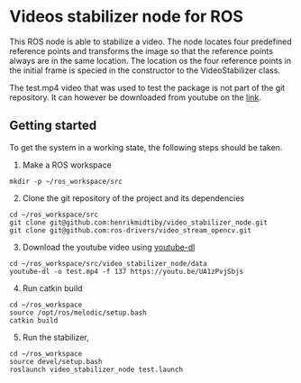 # Videos stabilizer node for ROS

This ROS node is able to stabilize a video.
The node locates four predefined reference points and transforms the image so that the reference points always are in the same location.
The location os the four reference points in the initial frame is specied in the constructor to the VideoStabilizer class.

The test.mp4 video that was used to test the package is not part of the git repository.
It can however be downloaded from youtube on the [link](https://youtu.be/UA1zPvjSbjs).


## Getting started

To get the system in a working state, the following steps should be taken.

1. Make a ROS workspace

```
mkdir -p ~/ros_workspace/src
```

2. Clone the git repository of the project and its dependencies

```
cd ~/ros_workspace/src
git clone git@github.com:henrikmidtiby/video_stabilizer_node.git
git clone git@github.com:ros-drivers/video_stream_opencv.git
```

3. Download the youtube video using [youtube-dl](https://pypi.org/project/youtube_dl/)
    
```
cd ~/ros_workspace/src/video_stabilizer_node/data
youtube-dl -o test.mp4 -f 137 https://youtu.be/UA1zPvjSbjs
```

4. Run catkin build

```
cd ~/ros_workspace
source /opt/ros/melodic/setup.bash 
catkin build
```

5. Run the stabilizer, 
    
```
cd ~/ros_workspace
source devel/setup.bash
roslaunch video_stabilizer_node test.launch
```

